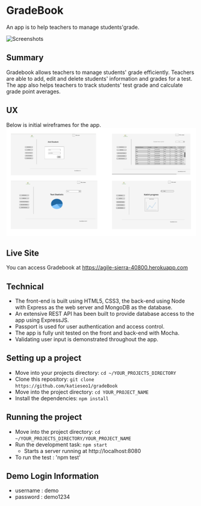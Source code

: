 # GradeBook
An app is to help teachers to manage students'grade.

![Screenshots](https://github.com/katieseo1/gradeBook/blob/master/screenShots/gradebookDemo.gif)

## Summary
Gradebook allows teachers to manage students' grade efficiently.
Teachers are able to add, edit and delete students' information and grades for a test.
The app also helps teachers to track students' test grade and calculate grade point averages.

## UX
Below is initial wireframes for the app.
![Screenshots](https://github.com/katieseo1/gradeBook/blob/master/screenShots/WireFrame.png)

## Live Site
You can access Gradebook at https://agile-sierra-40800.herokuapp.com

## Technical
* The front-end is built using HTML5, CSS3, the back-end using Node with Express as the web server and MongoDB as the database.
* An extensive REST API has been built to provide database access to the app using ExpressJS.
* Passport is used for user authentication and access control.
* The app is fully unit tested on the front and back-end with Mocha.
* Validating user input is demonstrated throughout the app.


## Setting up a project
* Move into your projects  directory: `cd ~/YOUR_PROJECTS_DIRECTORY`
* Clone this repository: `git clone https://github.com/katieseo1/gradeBook`
* Move into the project directory: `cd YOUR_PROJECT_NAME`
* Install the dependencies: `npm install`


## Running the project
* Move into the project directory: `cd ~/YOUR_PROJECTS_DIRECTORY/YOUR_PROJECT_NAME`
* Run the development task: `npm start`
    * Starts a server running at http://localhost:8080
* To run the test : 'npm test'

## Demo Login Information
* username : demo
* password : demo1234
